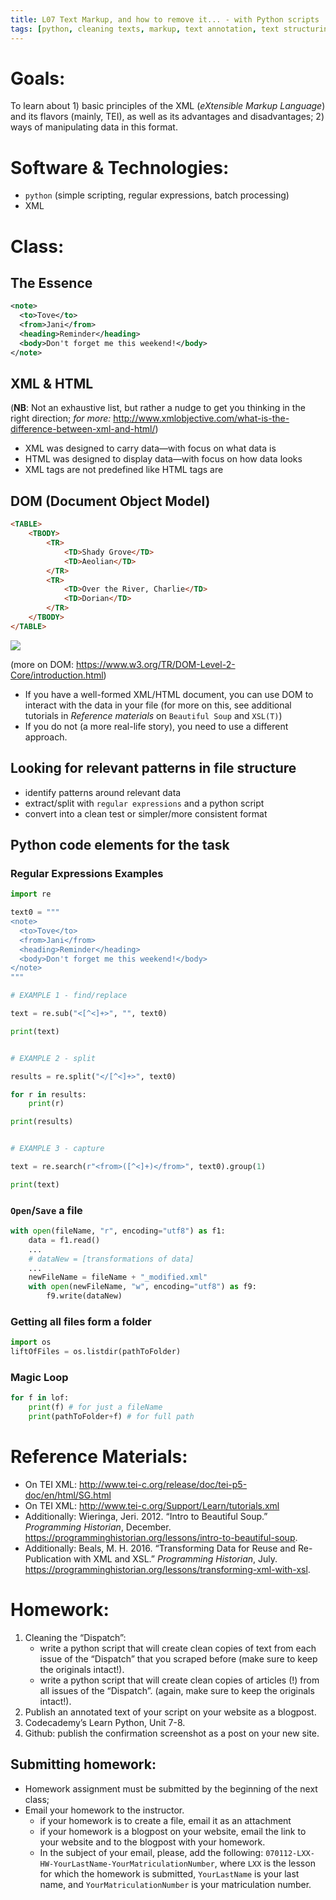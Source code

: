 ```yaml
---
title: L07 Text Markup, and how to remove it... - with Python scripts
tags: [python, cleaning texts, markup, text annotation, text structuring]
---
```



# Goals:

To learn about 1) basic principles of the XML (*eXtensible Markup Language*) and its flavors (mainly, TEI), as well as its advantages and disadvantages; 2) ways of manipulating data in this format.

# Software & Technologies:

* `python` (simple scripting, regular expressions, batch processing)
* XML  


# Class:

## The Essence

``` xml
<note>
  <to>Tove</to>
  <from>Jani</from>
  <heading>Reminder</heading>
  <body>Don't forget me this weekend!</body>
</note>
```

## XML & HTML

(**NB**: Not an exhaustive list, but rather a nudge to get you thinking in the right direction; *for more:* <http://www.xmlobjective.com/what-is-the-difference-between-xml-and-html/>)

* XML was designed to carry data—with focus on what data is
* HTML was designed to display data—with focus on how data looks
* XML tags are not predefined like HTML tags are

## DOM (Document Object Model)

``` html
<TABLE>
    <TBODY> 
        <TR> 
            <TD>Shady Grove</TD>
            <TD>Aeolian</TD> 
        </TR> 
        <TR>
            <TD>Over the River, Charlie</TD>        
            <TD>Dorian</TD> 
        </TR> 
    </TBODY>
</TABLE>
```

![](../../files/07/table.gif)

(more on DOM: <https://www.w3.org/TR/DOM-Level-2-Core/introduction.html>)

* If you have a well-formed XML/HTML document, you can use DOM to interact with the data in your file (for more on this, see additional tutorials in *Reference materials* on `Beautiful Soup` and `XSL(T)`)
* If you do not (a more real-life story), you need to use a different approach.

## Looking for relevant patterns in file structure

* identify patterns around relevant data
* extract/split with `regular expressions` and a python script
* convert into a clean test or simpler/more consistent format 

## Python code elements for the task

### Regular Expressions Examples

``` python 
import re

text0 = """
<note>
  <to>Tove</to>
  <from>Jani</from>
  <heading>Reminder</heading>
  <body>Don't forget me this weekend!</body>
</note>
"""

# EXAMPLE 1 - find/replace

text = re.sub("<[^<]+>", "", text0)

print(text)


# EXAMPLE 2 - split

results = re.split("</[^<]+>", text0)

for r in results:
    print(r)

print(results)


# EXAMPLE 3 - capture

text = re.search(r"<from>([^<]+)</from>", text0).group(1)

print(text)

```

### `Open`/`Save` a file

``` python
with open(fileName, "r", encoding="utf8") as f1:
    data = f1.read()
    ...
    # dataNew = [transformations of data]
    ...
    newFileName = fileName + "_modified.xml"
    with open(newFileName, "w", encoding="utf8") as f9:
        f9.write(dataNew)
```

### Getting all files form a folder

``` python
import os
liftOfFiles = os.listdir(pathToFolder)
```

### Magic Loop

``` python
for f in lof:
    print(f) # for just a fileName
    print(pathToFolder+f) # for full path
```



# Reference Materials:

* On TEI XML: <http://www.tei-c.org/release/doc/tei-p5-doc/en/html/SG.html>
* On TEI XML: <http://www.tei-c.org/Support/Learn/tutorials.xml>
* Additionally: Wieringa, Jeri. 2012. “Intro to Beautiful Soup.” *Programming Historian*, December. <https://programminghistorian.org/lessons/intro-to-beautiful-soup>. 
* Additionally: Beals, M. H. 2016. “Transforming Data for Reuse and Re-Publication with XML and XSL.” *Programming Historian*, July. <https://programminghistorian.org/lessons/transforming-xml-with-xsl>. 

# Homework:

1. Cleaning the “Dispatch”:
	- write a python script that will create clean copies of text from each issue of the “Dispatch” that you scraped before (make sure to keep the originals intact!).
	- write a python script that will create clean copies of articles (!) from all issues of the “Dispatch”. (again, make sure to keep the originals intact!).
2. Publish an annotated text of your script on your website as a blogpost.
3. Codecademy’s Learn Python, Unit 7-8.
4. Github: publish the confirmation screenshot as a post on your new site.

<!--
# Homework Solution:

## Pseudocode (for 1b)

```

1. create `TargetFolder`
2. collect the `list_of_files` from `SourceFolder`
3. loop through the `list_of_files`
    1. open each file (path: `SourceFolder`+`list_of_files`)
    2. find `issue_date`
    3. split the issue into `articles`
    4. create `counter`
    5. loop through `articles`
          1. update `counter` (+1)
          2. remove XML tags
          3. do other cleaning, if necessary
          4. create `fileName` = `issue_date` + `_` + `counter`
          5. save text into a file: `TargetFolder` + `fileName`

```

**NB:** `Pseudocode` is a detailed yet readable description of what a computer program or algorithm must do, expressed in a formally-styled natural language rather than in the syntax of a programming language. Pseudocode is sometimes used as a detailed step in the process of developing a program. It allows designers or lead programmers to express the design in great detail and provides programmers a detailed template for the next step of writing code in a specific programming language. (adapted from [here](https://whatis.techtarget.com/definition/pseudocode))



## Python code (for 1b)

``` python

import re, os

source = "path_where_initial_files_are"
target = "path_to_save_new_files"

lof = os.listdir(source)
counter = 0 # general counter to keep track of the progress

for f in lof:
    if f.startswith("dltext"): # fileName test        
        with open(source + f, "r", encoding="utf8") as f1:
            text = f1.read()

            # try to find the date
            date = re.search(r'<date value="([\d-]+)"', text).group(1)

            # splitting the issue into articles/items
            split = re.split("<div3 ", text)

            c = 0 # item counter
            for s in split[1:]:
                c += 1
                s = "<div3 " + s # a step to restore the integrity of items
                #input(s)

                # try to find a unitType
                try:
                    unitType = re.search(r'type="([^\"]+)"', s).group(1)
                except:
                    unitType = "noType"
                    print(s)

                # try to find a header
                try:
                    header = re.search(r'<head>(.*)</head>', s).group(1)
                    header = re.sub("<[^<]+>", "", header)
                except:
                    header = "NO HEADER"
                    print("\nNo header found!\n")

                text = re.sub("<[^<]+>", "", s)
                text = re.sub(" +\n|\n +", "\n", text)
                text = re.sub("\n+", ";;; ", text)

                # generating necessary bits 
                fName = date+"_"+unitType+"_"+str(c)

                itemID = "#ID: " + date+"_"+unitType+"_"+str(c)
                dateVar   = "#DATE: " + date
                unitType = "#TYPE: " + unitType
                header = "#HEADER: " + header
                text = "#TEXT: " + text

                # creating a text variable
                var = "\n".join([itemID,dateVar,unitType,header,text])
                #input(var)

                # saving
                with open(target+fName+".txt", "w", encoding="utf8") as f9:
                    f9.write(var)

        # count processed issues and print progress counter at every 100        
        counter += 1
        if counter % 100 == 0:
            print(counter)

```
-->


## Submitting homework:

* Homework assignment must be submitted by the beginning of the next class;
* Email your homework to the instructor.
	* if your homework is to create a file, email it as an attachment
	* if your homework is a blogpost on your website, email the link to your website and to the blogpost with your homework.
	*  In the subject of your email, please, add the following: `070112-LXX-HW-YourLastName-YourMatriculationNumber`, where `LXX` is the lesson for which the homework is submitted, `YourLastName` is your last name, and `YourMatriculationNumber` is your matriculation number.